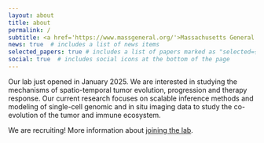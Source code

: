 ```yaml
---
layout: about
title: about
permalink: /
subtitle: <a href='https://www.massgeneral.org/'>Massachusetts General Hospital</a>, <a href='https://hms.harvard.edu/'>Harvard Medical School</a> and <a href='https://www.broadinstitute.org/'>Broad Institute of MIT and Harvard</a>.
news: true  # includes a list of news items
selected_papers: true # includes a list of papers marked as "selected={true}"
social: true  # includes social icons at the bottom of the page
---
```


Our lab just opened in January 2025. We are interested in studying the mechanisms of spatio-temporal tumor evolution, progression and therapy response. Our current research focuses on scalable inference methods and modeling of single-cell genomic and in situ imaging data to study the co-evolution of the tumor and immune ecosystem.

We are recruiting! More information about [joining the lab](/ivazquez.github.io/join/).
